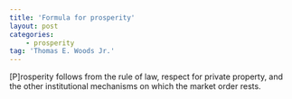 ```yaml
---
title: 'Formula for prosperity'
layout: post
categories:
    - prosperity
tag: 'Thomas E. Woods Jr.'
---
```


\[P\]rosperity follows from the rule of law, respect for private property, and the other institutional mechanisms on which the market order rests.